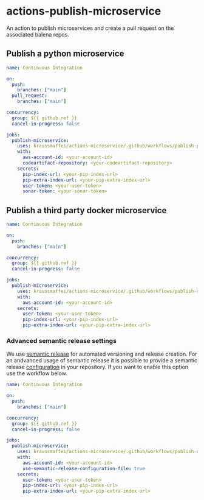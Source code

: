 # actions-publish-microservice

An action to publish microservices and create a pull request on the associated balena repos.

## Publish a python microservice

```yaml
name: Continuous Integration

on:
  push:
    branches: ["main"]
  pull_request:
    branches: ["main"]

concurrency:
  group: ${{ github.ref }}
  cancel-in-progress: false

jobs:
  publish-microservice:
    uses: kraussmaffei/actions-microservice/.github/workflows/publish-python.yml@main
    with:
      aws-account-id: <your-account-id>
      codeartifact-repository: <your-codeartifact-repository>
    secrets:
      pip-index-url: <your-pip-index-url>
      pip-extra-index-url: <your-pip-extra-index-url>
      user-token: <your-user-token>
      sonar-token: <your-sonar-token>
```

## Publish a third party docker microservice

```yaml
name: Continuous Integration

on:
  push:
    branches: ["main"]

concurrency:
  group: ${{ github.ref }}
  cancel-in-progress: false

jobs:
  publish-microservice:
    uses: kraussmaffei/actions-microservice/.github/workflows/publish-docker.yml@main
    with:
      aws-account-id: <your-account-id>
    secrets:
      user-token: <your-user-token>
      pip-index-url: <your-pip-index-url>
      pip-extra-index-url: <your-pip-extra-index-url>
```

### Advanced semantic release settings

We use [semantic release](https://github.com/semantic-release/semantic-release) for automated versioning and release creation. For an andvanced usage of semantic release it is possible to provide a semantic release [configuration](https://github.com/semantic-release/semantic-release/blob/master/docs/usage/configuration.md#configuration-file) in your repository. If you want to enable this option use the workflow below.

```yaml
name: Continuous Integration

on:
  push:
    branches: ["main"]

concurrency:
  group: ${{ github.ref }}
  cancel-in-progress: false

jobs:
  publish-microservice:
    uses: kraussmaffei/actions-microservice/.github/workflows/publish-docker.yml@main
    with:
      aws-account-id: <your-account-id>
      use-semantic-release-configuration-file: true
    secrets:
      user-token: <your-user-token>
      pip-index-url: <your-pip-index-url>
      pip-extra-index-url: <your-pip-extra-index-url>
```
